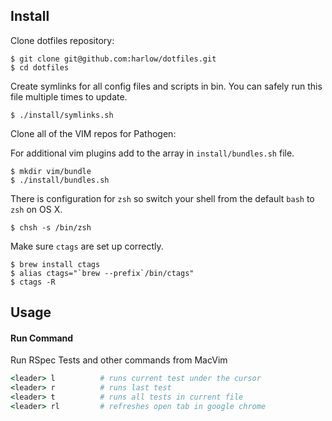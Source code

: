 Install
-------

Clone dotfiles repository:

    $ git clone git@github.com:harlow/dotfiles.git
    $ cd dotfiles

Create symlinks for all config files and scripts in bin. You can safely run this
file multiple times to update.

    $ ./install/symlinks.sh

Clone all of the VIM repos for Pathogen:

For additional vim plugins add to the array in `install/bundles.sh` file.

    $ mkdir vim/bundle
    $ ./install/bundles.sh

There is configuration for `zsh` so switch your shell from the default `bash`
to `zsh` on OS X.

    $ chsh -s /bin/zsh

Make sure `ctags` are set up correctly.

    $ brew install ctags
    $ alias ctags="`brew --prefix`/bin/ctags"
    $ ctags -R

Usage
-------

#### Run Command

Run RSpec Tests and other commands from MacVim

```ruby
<leader> l          # runs current test under the cursor
<leader> r          # runs last test
<leader> t          # runs all tests in current file
<leader> rl         # refreshes open tab in google chrome
```
